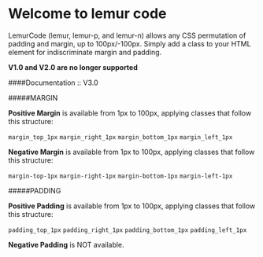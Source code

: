 # Welcome to lemur code
LemurCode (lemur, lemur-p, and lemur-n) allows any CSS permutation of padding and margin,
up to 100px/-100px. Simply add a class to your HTML element for indiscriminate margin and padding. 

**V1.0 and V2.0 are no longer supported**

####Documentation :: V3.0 

#####MARGIN

**Positive Margin** is available from 1px to 100px, applying classes that follow this structure:

`margin_top_1px` 
`margin_right_1px`
`margin_bottom_1px`
`margin_left_1px` 

 **Negative Margin** is available from 1px to 100px, applying classes that follow this structure:
 
 `margin-top-1px` 
 `margin-right-1px`
 `margin-bottom-1px`
 `margin-left-1px` 
 
 
 #####PADDING
 
 **Positive Padding** is available from 1px to 100px, applying classes that follow this structure:
 
 `padding_top_1px` 
 `padding_right_1px`
 `padding_bottom_1px`
 `padding_left_1px`
 
  **Negative Padding** is NOT available.